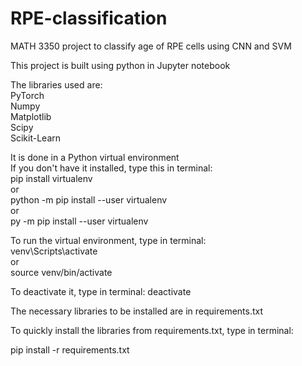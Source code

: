 # RPE-classification
MATH 3350 project to classify age of RPE cells using CNN and SVM

This project is built using python in Jupyter notebook

The libraries used are: \
PyTorch \
Numpy \
Matplotlib \
Scipy \
Scikit-Learn 

It is done in a Python virtual environment \
If you don't have it installed, type this in terminal: \
pip install virtualenv \
or \
python -m pip install --user virtualenv \
or \
py -m pip install --user virtualenv

To run the virtual environment, type in terminal: \
venv\Scripts\activate \
or \
source venv/bin/activate

To deactivate it, type in terminal:
deactivate

The necessary libraries to be installed are in requirements.txt

To quickly install the libraries from requirements.txt, type in terminal: 

pip install -r requirements.txt